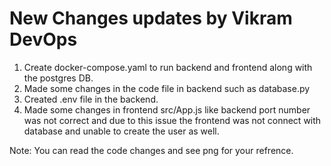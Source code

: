 # New Changes updates by Vikram DevOps

1. Create docker-compose.yaml to run backend and frontend along with the postgres DB.
2. Made some changes in the code file in backend such as database.py
3. Created .env file in the backend.
4. Made some changes in frontend src/App.js like backend port number was not correct and due to this issue the frontend was not connect with database and unable to create the user as well.

Note: You can read the code changes and see png for your refrence.